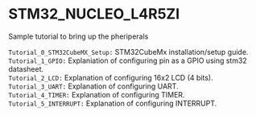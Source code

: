 # STM32_NUCLEO_L4R5ZI

Sample tutorial to bring up the pheriperals

`Tutorial_0_STM32CubeMX_Setup:` STM32CubeMx installation/setup guide.  
`Tutorial_1_GPIO:` Explaniation of configuring pin as a GPIO using stm32 datasheet.  
`Tutorial_2_LCD:` Explanation of configuring 16x2 LCD (4 bits).  
`Tutorial_3_UART:` Explanation of configuring UART.  
`Tutorial_4_TIMER:` Explanation of configuring TIMER.  
`Tutorial_5_INTERRUPT:` Explanation of configuring INTERRUPT.  
